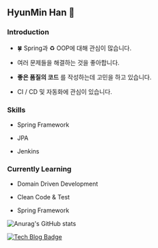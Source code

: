 ## HyunMin Han 👋

### Introduction

* 🍀 Spring과 ♻️ OOP에 대해 관심이 많습니다.

* 여러 문제들을 해결하는 것을 좋아합니다.

* **좋은 품질의 코드** 를 작성하는데 고민을 하고 있습니다.

* CI / CD 및 자동화에 관심이 있습니다.

### Skills

* Spring Framework

* JPA

* Jenkins

### Currently Learning

* Domain Driven Development

* Clean Code & Test

* Spring Framework


![Anurag's GitHub stats](https://github-readme-stats.vercel.app/api?username=HyunMinH&show_icons=true&theme=radical)

[![Tech Blog Badge](http://img.shields.io/badge/-Tech%20blog-black?style=flat-square&logo=github&link=https://zzsza.github.io/)](https://hyunminh.github.io/)

<!--
**HyunMinH/HyunMinH** is a ✨ _special_ ✨ repository because its `README.md` (this file) appears on your GitHub profile.

Here are some ideas to get you started:

- 🔭 I’m currently working on ...
- 🌱 I’m currently learning ...
- 👯 I’m looking to collaborate on ...
- 🤔 I’m looking for help with ...
- 💬 Ask me about ...
- 📫 How to reach me: ...
- 😄 Pronouns: ...
- ⚡ Fun fact: ...
-->
